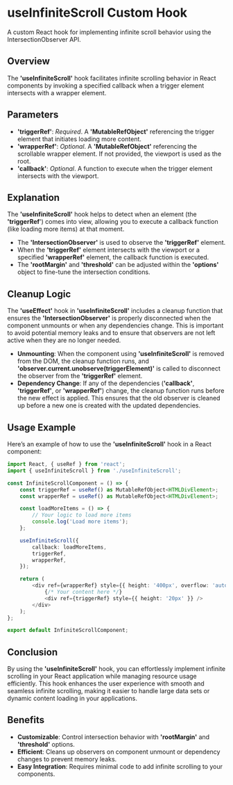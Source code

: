 # useInfiniteScroll Custom Hook
A custom React hook for implementing infinite scroll behavior using the IntersectionObserver API.

## Overview
The **'useInfiniteScroll'** hook facilitates infinite scrolling behavior in React components by invoking a specified callback when a trigger element intersects with a wrapper element.


## Parameters
- **'triggerRef'**: _Required_. A **'MutableRefObject'** referencing the trigger element that initiates loading more content.
- **'wrapperRef'**: _Optional_. A **'MutableRefObject'** referencing the scrollable wrapper element. If not provided, the viewport is used as the root.
- **'callback'**: _Optional_. A function to execute when the trigger element intersects with the viewport.


## Explanation
The **'useInfiniteScroll'** hook helps to detect when an element (the **'triggerRef**') comes into view, allowing you to execute a callback function (like loading more items) at that moment.

- The **'IntersectionObserver'** is used to observe the **'triggerRef'** element.
- When the **'triggerRef'** element intersects with the viewport or a specified **'wrapperRef'** element, the callback function is executed.
- The **'rootMargin'** and **'threshold'** can be adjusted within the **'options'** object to fine-tune the intersection conditions.


## Cleanup Logic
The **'useEffect'** hook in **'useInfiniteScroll'** includes a cleanup function that ensures the **'IntersectionObserver'** is properly disconnected when the component unmounts or when any dependencies change. This is important to avoid potential memory leaks and to ensure that observers are not left active when they are no longer needed.

- **Unmounting**: When the component using **'useInfiniteScroll'** is removed from the DOM, the cleanup function runs, and **'observer.current.unobserve(triggerElement)'** is called to disconnect the observer from the **'triggerRef'** element.
- **Dependency Change**: If any of the dependencies (**'callback'**, **'triggerRef'**, or **'wrapperRef'**) change, the cleanup function runs before the new effect is applied. This ensures that the old observer is cleaned up before a new one is created with the updated dependencies.

## Usage Example 
Here’s an example of how to use the **'useInfiniteScroll'** hook in a React component:
```typescript
import React, { useRef } from 'react';
import { useInfiniteScroll } from './useInfiniteScroll';

const InfiniteScrollComponent = () => {
    const triggerRef = useRef() as MutableRefObject<HTMLDivElement>;
    const wrapperRef = useRef() as MutableRefObject<HTMLDivElement>;

    const loadMoreItems = () => {
        // Your logic to load more items
        console.log('Load more items');
    };

    useInfiniteScroll({
        callback: loadMoreItems,
        triggerRef,
        wrapperRef,
    });

    return (
        <div ref={wrapperRef} style={{ height: '400px', overflow: 'auto' }}>
            {/* Your content here */}
            <div ref={triggerRef} style={{ height: '20px' }} />
        </div>
    );
};

export default InfiniteScrollComponent;
```
 
## Conclusion
By using the **'useInfiniteScroll'** hook, you can effortlessly implement infinite scrolling in your React application while managing resource usage efficiently. This hook enhances the user experience with smooth and seamless infinite scrolling, making it easier to handle large data sets or dynamic content loading in your applications.

## Benefits 

- **Customizable**: Control intersection behavior with **'rootMargin'** and **'threshold'** options.
- **Efficient**: Cleans up observers on component unmount or dependency changes to prevent memory leaks.
- **Easy Integration**: Requires minimal code to add infinite scrolling to your components.
